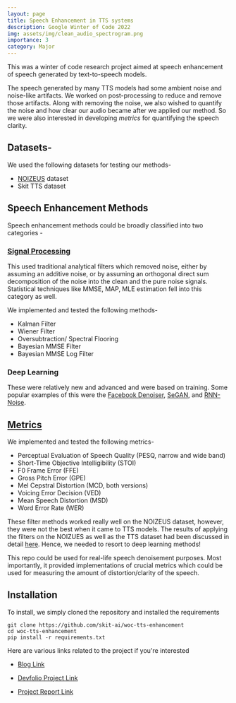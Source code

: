 ```yaml
---
layout: page
title: Speech Enhancement in TTS systems
description: Google Winter of Code 2022
img: assets/img/clean_audio_spectrogram.png
importance: 3
category: Major
---
```


This was a winter of code research project aimed at speech enhancement of speech generated by text-to-speech models.

The speech generated by many TTS models had some ambient noise and noise-like artifacts. 
We worked on post-processing to reduce and remove those artifacts. Along with removing the noise, we also wished to quantify the noise and how clear our audio became after we applied our method. So we were also interested in developing *metrics* for quantifying the speech clarity.

## Datasets-

We used the following datasets for testing our methods-
- [NOIZEUS](https://ecs.utdallas.edu/loizou/speech/noizeus/) dataset
- Skit TTS dataset

## Speech Enhancement Methods

Speech enhancement methods could be broadly classified into two categories - 

### [Signal Processing](https://github.com/skit-ai/woc-tts-enhancement/tree/main/Filters)

This used traditional analytical filters which removed noise, either by assuming an additive noise, or by assuming an orthogonal direct sum decomposition of the noise into the clean and the pure noise signals. Statistical techniques like MMSE, MAP, MLE estimation fell into this category as well.

We implemented and tested the following methods-

- Kalman Filter
- Wiener Filter
- Oversubtraction/ Spectral Flooring
- Bayesian MMSE Filter
- Bayesian MMSE Log Filter

### Deep Learning

These were relatively new and advanced and were based on training. Some popular examples of this were the [Facebook Denoiser](https://github.com/facebookresearch/denoiser), [SeGAN](https://github.com/santi-pdp/segan_pytorch), and [RNN-Noise](https://github.com/xiph/rnnoise).

## [Metrics](https://github.com/skit-ai/woc-tts-enhancement/tree/main/Metrics)

We implemented and tested the following metrics-

- Perceptual Evaluation of Speech Quality (PESQ, narrow and wide band)
- Short-Time Objective Intelligibility (STOI) 
- F0 Frame Error (FFE)
- Gross Pitch Error (GPE)
- Mel Cepstral Distortion (MCD, both versions) 
- Voicing Error Decision (VED)  
- Mean Speech Distortion (MSD)
- Word Error Rate (WER)

These filter methods worked really well on the NOIZEUS dataset, however, they were not the best when it came to TTS models. The results of applying the filters on the NOIZUES as well as the TTS dataset had been discussed in detail [here](https://docs.google.com/presentation/d/12zHLefbkZoakgsf8_EFHNvmXPyeizbsL/edit?usp=sharing&ouid=103201416325155759704&rtpof=true&sd=true). Hence, we needed to resort to deep learning methods! 

This repo could be used for real-life speech denoisement purposes. Most importantly, it provided implementations of crucial metrics which could be used for measuring the amount of distortion/clarity of the speech.

## Installation

To install, we simply cloned the repository and installed the requirements

```
git clone https://github.com/skit-ai/woc-tts-enhancement
cd woc-tts-enhancement
pip install -r requirements.txt
```

Here are various links related to the project if you're interested

- [Blog Link](https://tech.skit.ai/woc/)

- [Devfolio Project Link](https://devfolio.co/projects/speech-enhancement-and-metrics-in-tts-systems-e9f9)

- [Project Report Link](https://docs.google.com/document/d/1X5S557QPCkSC1q0EK3GntNVv-IzIkUbA4SNJ2ZRbGfE/edit?usp=sharing)